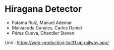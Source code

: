 # Hiragana Detector

* Fatama Ruiz, Manuel Ademar
* Malvaceda Canales, Carlos Daniel
* Pérez Cueva, Chandler Steven

Link : https://web-production-bd31.up.railway.app/
